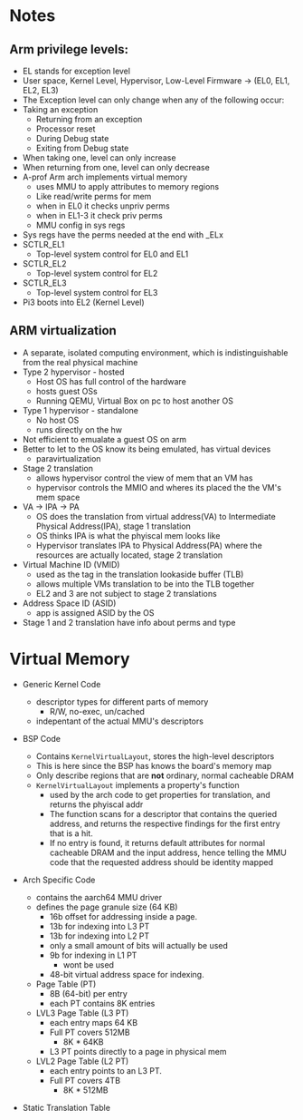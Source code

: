 # Notes 
## Arm privilege levels: 
- EL stands for exception level
- User space, Kernel Level, Hypervisor, Low-Level Firmware -> (EL0, EL1, EL2, EL3)
- The Exception level can only change when any of the following occur:
- Taking an exception
    - Returning from an exception
    - Processor reset
    - During Debug state
    - Exiting from Debug state
- When taking one, level can only increase
- When returning from one, level can only decrease
- A-prof Arm arch implements virtual memory
    - uses MMU to apply attributes to memory regions
    - Like read/write perms for mem
    - when in EL0 it checks unpriv perms
    - when in EL1-3 it check priv perms
    - MMU config in sys regs
- Sys regs have the perms needed at the end with _ELx 
- SCTLR_EL1
    - Top-level system control for EL0 and EL1
- SCTLR_EL2
    - Top-level system control for EL2
- SCTLR_EL3
    - Top-level system control for EL3
- Pi3 boots into EL2 (Kernel Level)

## ARM virtualization
- A separate, isolated computing environment, which is indistinguishable from the real physical machine
- Type 2 hypervisor - hosted
    - Host OS has full control of the hardware
    - hosts guest OSs
    - Running QEMU, Virtual Box on pc to host another OS
- Type 1 hypervisor - standalone
    - No host OS
    - runs directly on the hw
- Not efficient to emualate a guest OS on arm
- Better to let to the OS know its being emulated, has virtual devices
    - paravirtualization
- Stage 2 translation
    - allows hypervisor control the view of mem that an VM has
    - hypervisor controls the MMIO and wheres its placed the the VM's mem space
- VA -> IPA -> PA
    - OS does the translation from virtual address(VA) to Intermediate Physical Address(IPA), stage 1 translation
    - OS thinks IPA is what the phyiscal mem looks like
    - Hypervisor translates IPA to Physical Address(PA) where the resources are actually located, stage 2 translation
- Virtual Machine ID (VMID)
    - used as the tag in the translation lookaside buffer (TLB) 
    - allows multiple VMs translation to be into the TLB together
    - EL2 and 3 are not subject to stage 2 translations
- Address Space ID (ASID)
    - app is assigned ASID by the OS
- Stage 1 and 2 translation have info about perms and type


# Virtual Memory
- Generic Kernel Code
    - descriptor types for different parts of memory
        - R/W, no-exec, un/cached
    - indepentant of the actual MMU's descriptors
- BSP Code
    - Contains `KernelVirtualLayout`, stores the high-level descriptors
    - This is here since the BSP has knows the board's memory map
    - Only describe regions that are **not** ordinary, normal cacheable DRAM
    - `KernelVirtualLayout` implements a property's function
        - used by the arch code to get properties for translation, and returns the phyiscal addr
        - The function scans for a descriptor that contains the queried address, and returns the respective findings for the first entry that is a hit. 
        - If no entry is found, it returns default attributes for normal cacheable DRAM and the input address, hence telling the MMU code that the requested address should be identity mapped
- Arch Specific Code
    - contains the aarch64 MMU driver
    - defines the page granule size (64 KB)
        - 16b offset for addressing inside a page.
        - 13b for indexing into L3 PT
        - 13b for indexing into L2 PT
        -  only a small amount of bits will actually be used
        - 9b for indexing in L1 PT
            - wont be used
        - 48-bit virtual address space for indexing.
    - Page Table (PT)
        - 8B (64-bit) per entry
        - each PT contains 8K entries 
    - LVL3 Page Table (L3 PT)
        - each entry maps 64 KB
        - Full PT covers 512MB
            - 8K * 64KB
        - L3 PT points directly to a page in physical mem
    - LVL2 Page Table (L2 PT)
        - each entry points to an L3 PT.
        - Full PT covers 4TB
            - 8K * 512MB

- Static Translation Table



